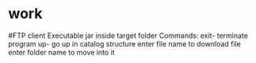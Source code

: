 # work
#FTP client
Executable jar inside target folder 
Commands:
exit- terminate program
up- go up in catalog structure
enter file name to download file
enter folder name to move into it
